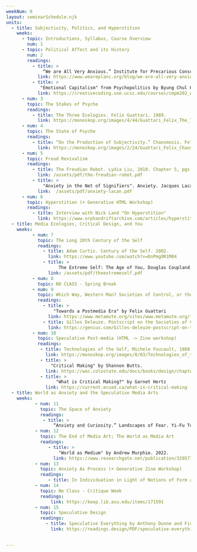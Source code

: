 ```yaml
---
weekNum: 0
layout: seminarSchedule.njk
units: 
  - title: Subjectivity, Politics, and Hyperstition 
    weeks:
      - topic: Introductions, Syllabus, Course Overview
        num: 1
      - topic: Political Affect and its History
        num: 2
        readings:
          - title: > 
              “We are All Very Anxious.” Institute for Precarious Consciousness. 2017.
            link: https://www.weareplanc.org/blog/we-are-all-very-anxious/
          - title: > 
             "Emotional Capitalism" from Psychopolitics by Byung Chul Han. 2014.
            link: https://creativecoding.soe.ucsc.edu/courses/cmpm202_w20/texts/Han_Psychopolitics_2017.pdf    
      - num: 3
        topic: The Stakes of Psyche 
        readings: 
          - title: The Three Ecologies. Felix Guattari. 1989.
            link: https://monoskop.org/images/4/44/Guattari_Felix_The_Three_Ecologies.pdf
      - num: 4
        topic: The State of Psyche 
        readings: 
          - title: “On the Production of Subjectivity.” Chaosmosis. Felix Guattari. 1992.
            link: https://monoskop.org/images/2/24/Guattari_Felix_Chaosmosis_An_Ethico-Aesthetic_Paradigm.pdf
      - num: 5 
        topic: Freud Revivalism
        readings: 
          - title: The Freudian Robot. Lydia Liu, 2010. Chapter 5, pgs 201-248.
            link: /assets/pdf/the-freudian-robot.pdf
          - title: > 
              "Anxiety in the Net of Signifiers". Anxiety. Jacques Lacan, 1970.pgs. 1-16.
            link:  /assets/pdf/anxiety-lacan.pdf
      - num: 6 
        topic: Hyperstition (+ Generative HTML Workshop)
        readings: 
          - title: Interview with Nick Land "On Hyperstition"
            link: https://www.orphandriftarchive.com/articles/hyperstition-an-introduction/
  - title: Media Ecologies, Critical Design, and You
    weeks: 
          - num: 7
            topic: The Long 20th Century of the Self
            readings: 
              - title: Adam Curtis. Century of the Self. 2002.
                link: https://www.youtube.com/watch?v=DnPmg0R1M04
              - title: > 
                    The Extreme Self: The Age of You, Douglas Coupland, Hans Ulrich Obrist, Shuman Basar, 2021. (see also The Medium is the Massage, Marshall McLuhan Quinton Fiore, 1968).
                link: /assets/pdf/theextremeself.pdf
          - num: 8 
            topic: NO CLASS - Spring Break
          - num: 9
            topic: Which Way, Western Man? Societies of Control, or the Post-Media Era?
            readings:
              - title: > 
                  "Towards a Postmedia Era" by Felix Guattari
                link: https://www.metamute.org/sites/www.metamute.org/files/u1/a-post-media-anthology-mute-books-9781906496944-web-fullbook.pdf
              - title: Gilles Deleuze. Postscript on the Societies of Control, 1992.
                link: https://genius.com/Gilles-deleuze-postscript-on-the-societies-of-control-annotated
          - num: 10
            topic: Speculative Post-media (HTML -> Zine workshop)
            readings: 
             - title: Technologies of the Self, Michele Foucault, 1988
               link: https://monoskop.org/images/0/03/Technologies_of_the_Self_A_Seminar_with_Michel_Foucault.pdf
             - title: > 
                 "Critical Making" by Shannon Butts.
               link: https://wac.colostate.edu/docs/books/design/chapter12.pdf
             - title: >
                   "What is Critical Making?" by Garnet Hertz
               link: https://current.ecuad.ca/what-is-critical-making
  - title: World as Anxiety and the Speculative Media Arts  
    weeks:      
           - num: 11
             topic: The Space of Anxiety 
             readings: 
              - title: >
                  “Anxiety and Curiosity.” Landscapes of Fear. Yi-Fu Tuan. 1980.
           - num: 12
             topic: The End of Media Art; The World as Media Art
             readings: 
                - title: > 
                    "World as Medium" by Andrew Murphie. 2022. 
                  link: https://www.researchgate.net/publication/329577280_The_World_As_Medium_A_Whiteheadian_Media_Philosophy
           - num: 13
             topic: Anxiety As Process (+ Generative Zine Workshop)
             readings: 
                - title: In Individuation in Light of Notions of Form and Information. Gilbert Simondon. 2021. Selections.
           - num: 14
             topic: No Class - Critique Week
             readings: 
                 link: https://keep.lib.asu.edu/items/171591
           - num: 15
             topic: Speculative Design 
             readings: 
               - title: Speculative Everything by Anthony Dunne and Fiona Raby, 2015.
                 link: https://readings.design/PDF/speculative-everything.pdf 
                       

---
```

